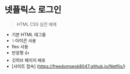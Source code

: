 # 넷플릭스 로그인

> HTML CSS 실전 예제

- 기본 HTML 태그들
- ✨아이콘 사용
- flex 사용
- 반응형 👍
- 깃허브 페이지 배포
- [사이트 접속] (https://freedomseok8047.github.io/Netflix/)
